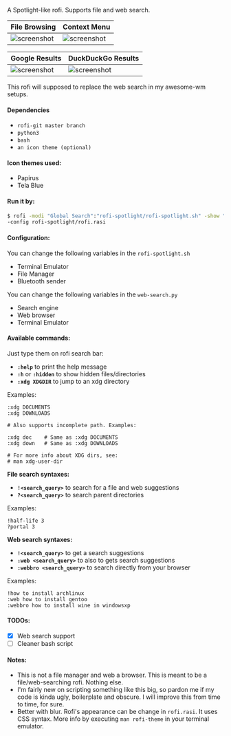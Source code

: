 A Spotlight-like rofi. Supports file and web search. 

| File Browsing | Context Menu |
| --- | --- |
| ![screenshot](screenshots/main.png) | ![screenshot](screenshots/menu.png) |

| Google Results | DuckDuckGo Results
| --- | --- |
| ![screenshot](screenshots/rofi-web-google.png) | ![screenshot](screenshots/rofi-web-ddg.png) |

This rofi will supposed to replace the web search in my awesome-wm setups.

#### Dependencies
+ `rofi-git master branch`
+ `python3`
+ `bash`
+ `an icon theme (optional)`

#### Icon themes used:
+ Papirus
+ Tela Blue

#### Run it by:

```bash
$ rofi -modi "Global Search":"rofi-spotlight/rofi-spotlight.sh" -show "Global Search" \
-config rofi-spotlight/rofi.rasi
```

#### Configuration:
You can change the following variables in the `rofi-spotlight.sh`
+ Terminal Emulator
+ File Manager
+ Bluetooth sender

You can change the following variables in the `web-search.py`
+ Search engine
+ Web browser
+ Terminal Emulator

#### Available commands:

Just type them on rofi search bar:

+ **`:help`** to print the help message  
+ **`:h`** or **`:hidden`** to show hidden files/directories  
+ **`:xdg XDGDIR`** to jump to an xdg directory  

Examples:

```
:xdg DOCUMENTS
:xdg DOWNLOADS

# Also supports incomplete path. Examples:

:xdg doc 	# Same as :xdg DOCUMENTS
:xdg down 	# Same as :xdg DOWNLOADS

# For more info about XDG dirs, see:
# man xdg-user-dir
```

**File search syntaxes:**
+ **`!<search_query>`** to search for a file and web suggestions  
+ **`?<search_query>`** to search parent directories  

Examples:

```
!half-life 3
?portal 3
```

**Web search syntaxes:**

+ **`!<search_query>`** to get a search suggestions  
+ **`:web <search_query>`** to also to gets search suggestions  
+ **`:webbro <search_query>`** to search directly from your browser  

Examples:

```
!how to install archlinux
:web how to install gentoo
:webbro how to install wine in windowsxp
```

#### TODOs:
- [x] Web search support
- [ ] Cleaner bash script

#### Notes:

+ This is not a file manager and web a browser. This is meant to be a file/web-searching rofi. Nothing else.
+ I'm fairly new on scripting something like this big, so pardon me if my code is kinda ugly, boilerplate and obscure. I will improve this from time to time, for sure.
+ Better with blur. Rofi's appearance can be change in `rofi.rasi`. It uses CSS syntax. More info by executing `man rofi-theme` in your terminal emulator.
